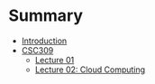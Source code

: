 # Summary

* [Introduction](README.md)
* [CSC309](CSC309/README.md)
    * [Lecture 01](CSC309/lecture_01/README.md)
    * [Lecture 02: Cloud Computing](CSC309/lecture_02_cloud_computing/README.md)


